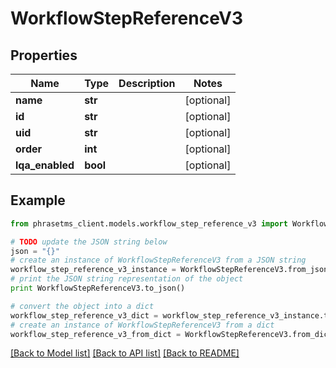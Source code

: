 # WorkflowStepReferenceV3

## Properties

| Name            | Type     | Description | Notes      |
| --------------- | -------- | ----------- | ---------- |
| **name**        | **str**  |             | [optional] |
| **id**          | **str**  |             | [optional] |
| **uid**         | **str**  |             | [optional] |
| **order**       | **int**  |             | [optional] |
| **lqa_enabled** | **bool** |             | [optional] |

## Example

```python
from phrasetms_client.models.workflow_step_reference_v3 import WorkflowStepReferenceV3

# TODO update the JSON string below
json = "{}"
# create an instance of WorkflowStepReferenceV3 from a JSON string
workflow_step_reference_v3_instance = WorkflowStepReferenceV3.from_json(json)
# print the JSON string representation of the object
print WorkflowStepReferenceV3.to_json()

# convert the object into a dict
workflow_step_reference_v3_dict = workflow_step_reference_v3_instance.to_dict()
# create an instance of WorkflowStepReferenceV3 from a dict
workflow_step_reference_v3_from_dict = WorkflowStepReferenceV3.from_dict(workflow_step_reference_v3_dict)
```

[[Back to Model list]](../README.md#documentation-for-models) [[Back to API list]](../README.md#documentation-for-api-endpoints) [[Back to README]](../README.md)
